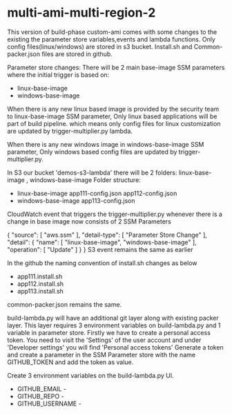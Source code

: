 # multi-ami-multi-region-2
This version of build-phase custom-ami comes with some changes to the existing the parameter store variables,events and lambda functions.
Only config files(linux/windows) are stored in s3 bucket. Install.sh and Common-packer.json files are stored in github.

Parameter store changes:
There will be 2 main base-image SSM parameters where the initial trigger is based on:
- linux-base-image
- windows-base-image

When there is any new linux based image is provided by the security team to linux-base-image SSM parameter, Only linux based applications
will be part of build pipeline. which means only config files for linux customization are updated by trigger-multiplier.py lambda.

When there is any new windows image in windows-base-image SSM parameter, Only windows based config files are updated by trigger-multiplier.py.

In S3 our bucket 'demos-s3-lambda' there will be 2 folders:
linux-base-image , windows-base-image
Folder structure:
- linux-base-image
   app111-config.json
   app112-config.json
- windows-base-image
   app113-config.json
   
CloudWatch event that triggers the trigger-multiplier.py whenever there is a change in base image now consists of 2 SSM Parameters

{
  "source": [
    "aws.ssm"
  ],
  "detail-type": [
    "Parameter Store Change"
  ],
  "detail": {
    "name": [
      "linux-base-image",
      "windows-base-image"
    ],
    "operation": [
      "Update"
    ]
  }
}
S3 event remains the same as earlier

In the github the naming convention of install.sh changes as below
- app111.install.sh
- app112.install.sh
- app113.install.sh

common-packer.json remains the same. 

build-lambda.py will have an additional git layer along with existing packer layer.
This layer requires 3 environment variables on build-lambda.py and 1 variable in parameter store.
Firstly we have to create a personal access token.
You need to visit the 'Settings' of the user account and under 'Developer settings' you will find 'Personal access tokens'
Generate a token and create a parameter in the SSM Parameter store with the name GITHUB_TOKEN and add the token as value.

Create 3 environment variables on the build-lambda.py UI.
- GITHUB_EMAIL - <your github email>
- GITHUB_REPO - <Repository that you want to access in the lambda>
- GITHUB_USERNAME - <your github user name>
 
  

